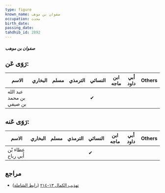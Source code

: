 ```yaml
---
type: figure
known_name: صفوان بن موهب
occupation: محدث
birth_date:
passing_date:
tahdhib_id: 2892
---
```

##### صفوان بن موهب

## رَوَى عَن:
| الاسم                    | البخاري | مسلم | الترمذي | النسائي | ابن ماجه | أبي داود | Others |
| ------------------------ | ------- | ---- | ------- | ------- | -------- | -------- | ------ |
| عبد الله بن محمد بن صيفي |         |      |         | ✔       |          |          |        |
## رَوَى عَنه:
| الاسم              | البخاري | مسلم | الترمذي | النسائي | ابن ماجه | أبي داود | Others |
| ------------------ | ------- | ---- | ------- | ------- | -------- | -------- | ------ |
| عطاء بْن أَبي رباح |         |      |         | ✔       |          |          |        |
## مراجع
- [تهذيب الكمال ١٣-٢١٤](obsidian://open?vault=Tahdhib-al-Kamal&file=Figures/٢٨٩٢-صفوان%20بن%20موهب) ([رابط الشاملة](https://shamela.ws/book/3722/6595))
